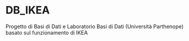 # DB_IKEA
Progetto di Basi di Dati e Laboratorio Basi di Dati (Università Parthenope) basato sul funzionamento di IKEA
